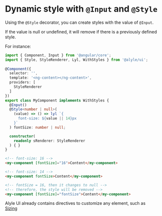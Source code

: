 # Dynamic style with `@Input` and `@Style`

Using the `@Style` decorator, you can create styles with the value of `@Input`.

If the value is null or undefined, it will remove if there is a previously defined style.

For instance:

```ts
import { Component, Input } from '@angular/core';
import { Style, StyleRenderer, Lyl, WithStyles } from '@alyle/ui';
 
@Component({
  selector: '',
  template: '<ng-content></ng-content>',
  providers: [
    StyleRenderer
  ]
})
export class MyComponent implements WithStyles {
  @Input()
  @Style<number | null>(
    (value) => () => lyl `{
      font-size: ${value || 14}px
    }`
  ) fontSize: number | null;

  constructor(
    readonly sRenderer: StyleRenderer
  ) { }
}
```

```html
<!-- font-size: 16 -->
<my-component [fontSize]="16">Content</my-component>

<!-- font-size: 14 -->
<my-component fontSize>Content</my-component>

<!-- fontSize = 16, then it changes to null -->
<!-- therefore, the style will be removed -->
<my-component [fontSize]="fontSize">Content</my-component>
```

Alyle UI already contains directives to customize any element, such as [Sizing](./styles/sizing)

